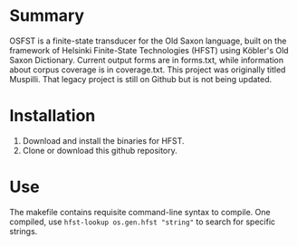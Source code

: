 # Summary
OSFST is a finite-state transducer for the Old Saxon language, built on the framework of Helsinki Finite-State Technologies (HFST) using Köbler's Old Saxon Dictionary. Current output forms are in forms.txt, while information about corpus coverage is in coverage.txt. 
This project was originally titled Muspilli. That legacy project is still on Github but is not being updated.

# Installation
1. Download and install the binaries for HFST.
2. Clone or download this github repository.

# Use
The makefile contains requisite command-line syntax to compile.
One compiled, use `hfst-lookup os.gen.hfst "string"` to search for specific strings.

